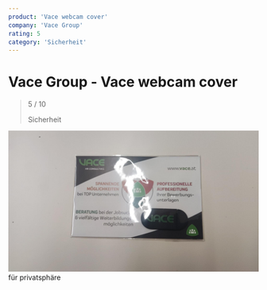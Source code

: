 ```yaml
---
product: 'Vace webcam cover'
company: 'Vace Group'
rating: 5
category: 'Sicherheit'
---
```


# Vace Group - Vace webcam cover
>
> 5 / 10
>
> Sicherheit

![Vace webcam cover](./assets/vace-group-vace-webcam-cover-b9558abd-21c4-445b-ab69-e9f3fd04e066.jpg)
für privatsphäre
